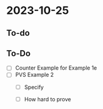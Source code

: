 2023-10-25
==========

## To-do
## To-Do
- [ ] Counter Example for Example 1e
- [ ] PVS Example 2
  - [ ] Specify
  - [ ] How hard to prove

